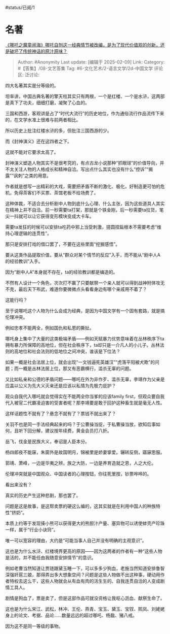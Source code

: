 #status/已阅/1 

# 名著
[《哪吒之魔童闹海》哪吒自刎这一经典情节被改编，是为了现代价值观的创新，还是破坏了传统神话的原汁原味？](https://www.zhihu.com/question/11039302175/answer/96211550447)

> Author: #Anonymity
> Last update: [编辑于 2025-02-09]
> Link:
> Category: #【答集】/08-文艺答集 
> Tag: #6-文化艺术/2-语言文学/2d-中国文学
> 评论区:
> 泛讨论:

四大名著其实是分等级的。

坦率讲，中国古典名著的擎天柱其实只有两根，一个是红楼、一个是水浒，这两部是真下了功夫，细细打磨，凝聚了心血的。

三国和西游，客观讲是占了“时代大流行”的历史地位，作为通俗流行作品流传下来的，在文学水准上很难与前两者相比。

所以历史上批注红楼水浒的多，但批注三国西游的少。

而《封神演义》还在这四者之下。

这就不能对它要求太高了。

封神演义塑造人物其实不是很考究的，有点古龙小说那种“抓眼球”的价值导向，并不太关注人物的人格成长和精神自洽。写出点什么其实也没有什么“控诉”“揭露”“讽刺”之类的用意。

作者就是想写一出精彩的大戏，需要把矛盾不断的激化、极化，好制造更可怕的危机，免得茶客们不买票、茶馆老板不给场费了。

这种体裁，不适合去分析剧中人物到底什么心理、什么主张，因为这些道具人其实在精神上并不自洽。前一秒需要ta打架，那就是个铁金刚，后一秒需要ta拉货，笔尖一抖就可以让它获得变形模块变成大卡车。

需要ta发狂的时候可以安排ta吃药中邪上当受刺激，搓圆捏扁根本不需要考虑“维持心理逻辑的连贯性”。

那只是安排打戏的借口罢了，不要在这些里面“挖掘感悟”。

要从这类作品提取价值，要从“群众对某个情节的反应”入手，而不能从“剧中人A的经验教训”入手。

因为“剧中人A”本身就不存在，ta的经验教训都是编造的。

不然有人设计一个角色，次次打不赢了只要献祭一个亲人就可以得到战神附体攻无不克，最后天下布武，难道你要微微点头看看身边有哪个亲戚用不着了？

这能行吗？

至于说哪吒这个人物为什么会成为经典，是因为中国文学有一个固有套路，就是搞伦理冲突。

例如忠孝不能两全，例如国仇和私恩的撕扯。

哪吒身上集中了大量的这类极端矛盾——例如天赋暴力优势意味着在丛林秩序下ta拥有暴力所保障的高地位，但在社会秩序下，ta却只是一介凡人的小儿子。丛林法则的高地位和社会法则的低地位之间冲突，谁该是下位法？

如果一概是社会法居上位，就会出现“一文钱逼死英雄汉”“虎落平阳被犬欺”的问题；而一概是丛林法居上位，那又有恶霸横行，滥杀无辜的问题。

又比如私亲和公德的矛盾问题——哪吒在外为非作歹、滥杀无辜，李靖作为父亲是应盖以公义为先大义灭亲还是应该以私情为先极力庇护？

观众自我代入哪吒就会觉得实在不能两全你当爹的应该family first，但观众要自我代入被官二代霸凌迫害的受害者呢？那李靖要是敢于回护这种畜生就是毫无人性。

这样话题性不就有了？悬念不就有了？票钱不就出来了？

关羽不也是同一手法经典起来的吗？于公曹操当捉，于私曹操当放，欲知后事如何，且听下回分解，建议按年续费，黄金会员打八折。

岳飞，伐金是民族大义，奉诏是人臣本分。

杨四郎夜不能寐，朱窗外是故国明月，锦被里是娇妻挚爱。辗转反侧，寤寐思服。

郭靖、萧峰，一边是华夷之辨，族之大防，一边是养育造就之恩，人之大伦。

伦理冲突就是中国观众、中国读者的心理按钮，你往死里按，钞票哗哗的。

看出来没有？

真实的历史产生这种悲剧，那也罢了。

问题是这是故事，是这帮卖票的硬这么编的，这其实就是在利用中国人的种族特性“挤奶”。

本质上约等于发现揍小熊可以获得更大的熊胆汁产量、塞异物可以诱使蚌壳产珍珠一样，属于“行业小诀窍”。

唯一可以宽容的理由，大约是“可能当事人自己并没有明确的主观意识”。

这也是为什么水浒、红楼境界更高的原因——因为这两者的作者有一种“这些人物是活的，并不能任由我随意安排情节”的意识。

例如老曹当然知道让贾琏跟黛玉睡一下，可以多多少狗血，老施当然知道安排鲁智深强奸扈三娘，那得弄出多大想象空间？问题是这些人物做不出这种事，硬动用作者特权去这么干，这些人物就会从有血有肉的活生生的、自我连贯自洽的人变成剧情工具人。

剧情是狗血了，票是卖了，但是这部作品可就没资格让我呕心沥血、献祭生命了。

这也是为什么宋江、武松，林冲、王伦、燕青、宝玉、黛玉、宝钗、熙凤、刘姥姥身上的论文、考据、品论……数量远远的超过哪吒、杨戬、猪八戒。

因为这不是同一等级的事物。
